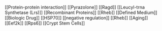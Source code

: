 [[Protein-protein interaction]]
[[Pyrazolone]]
[[Ragd]]
[[Leucyl-trna Synthetase (Lrs)]]
[[Recombinant Proteins]]
[[Rheb]]
[[Defined Medium]]
[[Biologic Drug]]
[[HSP70]]
[[negative regulation]]
[[Rheb]]
[[Aging]]
[[Eef2k]]
[[Rps6]]
[[Crypt Stem Cells]]
